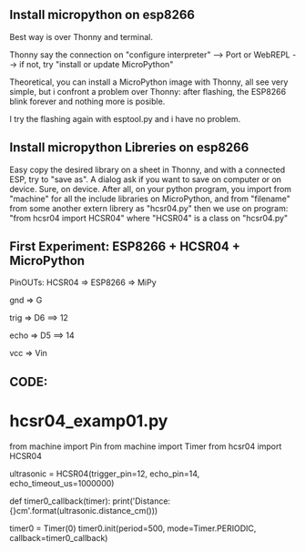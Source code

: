 Install micropython on esp8266
-------------------
Best way is over Thonny and terminal.

Thonny say the connection on "configure interpreter" --> Port or WebREPL --> if not, try "install or update MicroPython"

Theoretical, you can install a MicroPython image with Thonny, all see very simple, but i confront a problem over Thonny: after flashing, 
the ESP8266 blink forever and nothing more is posible.

I try the flashing again with esptool.py and i have no problem. 


Install micropython Libreries on esp8266
--------------------
Easy copy the desired library on a sheet in Thonny, and with a connected ESP, try to "save as". A dialog ask if you want to save on computer or on device. Sure,
on device. 
After all, on your python program, you import from "machine" for all the include libraries on MicroPython, and from "filename" from some another
extern librery as "hcsr04.py" then we use on program: "from hcsr04 import HCSR04" where "HCSR04" is a class on "hcsr04.py"


First Experiment: ESP8266 + HCSR04 + MicroPython
--------------------
PinOUTs:
HCSR04 => ESP8266 => MiPy

gnd  =>  G

trig =>  D6 ==> 12

echo =>  D5 ==> 14

vcc  =>  Vin


CODE:
---------------------
# hcsr04_examp01.py
from machine import Pin
from machine import Timer
from hcsr04 import HCSR04

ultrasonic = HCSR04(trigger_pin=12, echo_pin=14, echo_timeout_us=1000000)

def timer0_callback(timer):
    print('Distance: {}cm'.format(ultrasonic.distance_cm()))
    
timer0 = Timer(0)
timer0.init(period=500, mode=Timer.PERIODIC, callback=timer0_callback)
